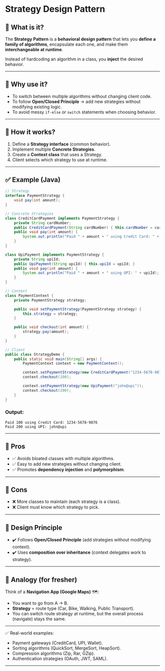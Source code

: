 # Strategy Design Pattern

## 🔹 What is it?

The **Strategy Pattern** is a **behavioral design pattern** that lets you **define a family of algorithms**, encapsulate each one, and make them **interchangeable at runtime**.

Instead of hardcoding an algorithm in a class, you **inject** the desired behavior.

---

## 🔹 Why use it?

* To switch between multiple algorithms without changing client code.
* To follow **Open/Closed Principle** → add new strategies without modifying existing logic.
* To avoid messy `if-else` or `switch` statements when choosing behavior.

---

## 🔹 How it works?

1. Define a **Strategy interface** (common behavior).
2. Implement multiple **Concrete Strategies**.
3. Create a **Context class** that uses a Strategy.
4. Client selects which strategy to use at runtime.

---

## ✅ Example (Java)

```java
// Strategy
interface PaymentStrategy {
    void pay(int amount);
}

// Concrete Strategies
class CreditCardPayment implements PaymentStrategy {
    private String cardNumber;
    public CreditCardPayment(String cardNumber) { this.cardNumber = cardNumber; }
    public void pay(int amount) {
        System.out.println("Paid " + amount + " using Credit Card: " + cardNumber);
    }
}

class UpiPayment implements PaymentStrategy {
    private String upiId;
    public UpiPayment(String upiId) { this.upiId = upiId; }
    public void pay(int amount) {
        System.out.println("Paid " + amount + " using UPI: " + upiId);
    }
}

// Context
class PaymentContext {
    private PaymentStrategy strategy;

    public void setPaymentStrategy(PaymentStrategy strategy) {
        this.strategy = strategy;
    }

    public void checkout(int amount) {
        strategy.pay(amount);
    }
}

// Client
public class StrategyDemo {
    public static void main(String[] args) {
        PaymentContext context = new PaymentContext();

        context.setPaymentStrategy(new CreditCardPayment("1234-5678-9876"));
        context.checkout(100);

        context.setPaymentStrategy(new UpiPayment("john@upi"));
        context.checkout(200);
    }
}
```

### Output:

```
Paid 100 using Credit Card: 1234-5678-9876
Paid 200 using UPI: john@upi
```

---

## 🔹 Pros

* ✅ Avoids bloated classes with multiple algorithms.
* ✅ Easy to add new strategies without changing client.
* ✅ Promotes **dependency injection** and **polymorphism**.

---

## 🔹 Cons

* ❌ More classes to maintain (each strategy is a class).
* ❌ Client must know which strategy to pick.

---

## 🔹 Design Principle

* ✔️ Follows **Open/Closed Principle** (add strategies without modifying context).
* ✔️ Uses **composition over inheritance** (context delegates work to strategy).

---

## 🔹 Analogy (for fresher)

Think of a **Navigation App (Google Maps)** 🗺️:

* You want to go from A → B.
* **Strategy** = route type (Car, Bike, Walking, Public Transport).
* You can switch route strategy at runtime, but the overall process (navigate) stays the same.

---

✅ Real-world examples:

* Payment gateways (CreditCard, UPI, Wallet).
* Sorting algorithms (QuickSort, MergeSort, HeapSort).
* Compression algorithms (Zip, Rar, GZip).
* Authentication strategies (OAuth, JWT, SAML).

---
